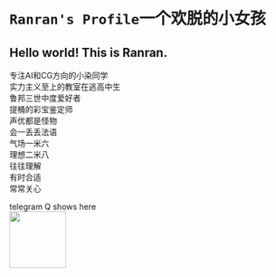 # `Ranran's Profile`一个欢脱的小女孩

## Hello world! This is Ranran.

专注AI和CG方向的小染同学<br>
实力主义至上的教室在逃高中生<br>
鲁邦三世中度爱好者<br>
提桶的彩宝鉴定师<br>
声优都是怪物<br>
会一丢丢法语<br>
气场一米六<br>
理想二米八<br>
往往理解<br>
有时合适<br>
常常关心<br>

telegram Q shows here<br>
<image src="https://github.com/KatelynLyu/telegram-wechat/blob/main/telegramimage.jpg" width="100px">
